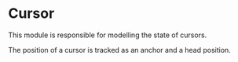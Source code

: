 # Cursor

This module is responsible for modelling the state of cursors.

The position of a cursor is tracked as an anchor and a head position.
